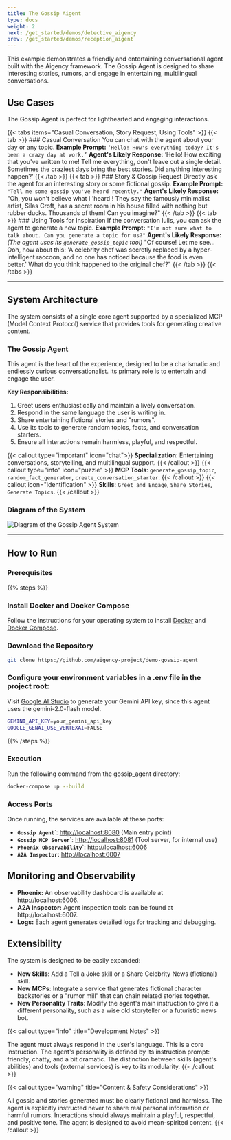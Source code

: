 ```yaml
---
title: The Gossip Aigent
type: docs
weight: 2
next: /get_started/demos/detective_aigency
prev: /get_started/demos/reception_aigent
---
```


This example demonstrates a friendly and entertaining conversational agent built with the Aigency framework. The Gossip Agent is designed to share interesting stories, rumors, and engage in entertaining, multilingual conversations.

## Use Cases
The Gossip Agent is perfect for lighthearted and engaging interactions.

{{< tabs items="Casual Conversation, Story Request, Using Tools" >}}
  {{< tab >}}
    ### Casual Conversation
    You can chat with the agent about your day or any topic.
    **Example Prompt:**
    ```
    ‘Hello! How's everything today? It's been a crazy day at work.’
    ```
    **Agent's Likely Response:**
    ‘Hello! How exciting that you've written to me! Tell me everything, don't leave out a single detail. Sometimes the craziest days bring the best stories. Did anything interesting happen?’
  {{< /tab >}}
  {{< tab >}}
    ### Story & Gossip Request
    Directly ask the agent for an interesting story or some fictional gossip.
    **Example Prompt:**
    ```
    "Tell me some gossip you've heard recently."
    ```
    **Agent's Likely Response:**
    "Oh, you won't believe what I 'heard'! They say the famously minimalist artist, Silas Croft, has a secret room in his house filled with nothing but rubber ducks. Thousands of them! Can you imagine?"
  {{< /tab >}}
  {{< tab >}}
    ### Using Tools for Inspiration
    If the conversation lulls, you can ask the agent to generate a new topic.
    **Example Prompt:**
    ```
    "I'm not sure what to talk about. Can you generate a topic for us?"
    ```
    **Agent's Likely Response:**
    *(The agent uses its `generate_gossip_topic` tool)*
    "Of course! Let me see... Ooh, how about this: 'A celebrity chef was secretly replaced by a hyper-intelligent raccoon, and no one has noticed because the food is even better.' What do you think happened to the original chef?"
  {{< /tab >}}
{{< /tabs >}}

----

## System Architecture

The system consists of a single core agent supported by a specialized MCP (Model Context Protocol) service that provides tools for generating creative content.

### The Gossip Agent
This agent is the heart of the experience, designed to be a charismatic and endlessly curious conversationalist. Its primary role is to entertain and engage the user.

**Key Responsibilities:**
1.  Greet users enthusiastically and maintain a lively conversation.
2.  Respond in the same language the user is writing in.
3.  Share entertaining fictional stories and "rumors".
4.  Use its tools to generate random topics, facts, and conversation starters.
5.  Ensure all interactions remain harmless, playful, and respectful.

{{< callout type="important" icon="chat">}}
**Specialization**: Entertaining conversations, storytelling, and multilingual support.
{{< /callout >}}
{{< callout type="info" icon="puzzle" >}}
**MCP Tools**: `generate_gossip_topic`, `random_fact_generator`, `create_conversation_starter`.
{{< /callout >}}
{{< callout  icon="identification" >}}
**Skills**: `Greet and Engage`, `Share Stories`, `Generate Topics`.
{{< /callout >}}

### Diagram of the System
<image src="/images/gossip-agent_diagram.png" alt="Diagram of the Gossip Agent System">

---
## How to Run

### Prerequisites

{{% steps %}}

### Install Docker and Docker Compose

Follow the instructions for your operating system to install [Docker](https://docs.docker.com/engine/install/) and [Docker Compose](https://docs.docker.com/compose/install/).

### Download the Repository

```bash
git clone https://github.com/aigency-project/demo-gossip-agent
```

### Configure your environment variables in a .env file in the project root:
Visit [Google AI Studio](https://aistudio.google.com/app/apikey) to generate your Gemini API key, since this agent uses the gemini-2.0-flash model.

```bash title=".env"
GEMINI_API_KEY=your_gemini_api_key
GOOGLE_GENAI_USE_VERTEXAI=FALSE
```
{{% /steps %}}

### Execution
Run the following command from the gossip_agent directory:

```Bash
docker-compose up --build
```
### Access Ports
Once running, the services are available at these ports:

- **`Gossip Agent`**`: [http://localhost:8080](http://localhost:8080) (Main entry point)
- **`Gossip MCP Server`**`: [http://localhost:8081](http://localhost:8081) (Tool server, for internal use)
- **`Phoenix Observability`**`: [http://localhost:6006](http://localhost:6006)
- **`A2A Inspector`:** [http://localhost:6007](http://localhost:6007)

## Monitoring and Observability
- **Phoenix:** An observability dashboard is available at http://localhost:6006.
- **A2A Inspector:** Agent inspection tools can be found at http://localhost:6007.
- **Logs:** Each agent generates detailed logs for tracking and debugging.

## Extensibility
The system is designed to be easily expanded:

- **New Skills**: Add a Tell a Joke skill or a Share Celebrity News (fictional) skill.
- **New MCPs**: Integrate a service that generates fictional character backstories or a "rumor mill" that can chain related stories together.
- **New Personality Traits**: Modify the agent's main instruction to give it a different personality, such as a wise old storyteller or a futuristic news bot.

{{< callout type="info" title="Development Notes" >}}

The agent must always respond in the user's language. This is a core instruction.
The agent's personality is defined by its instruction prompt: friendly, chatty, and a bit dramatic.
The distinction between skills (agent's abilities) and tools (external services) is key to its modularity.
{{< /callout >}}

{{< callout type="warning" title="Content & Safety Considerations" >}}

All gossip and stories generated must be clearly fictional and harmless.
The agent is explicitly instructed never to share real personal information or harmful rumors.
Interactions should always maintain a playful, respectful, and positive tone.
The agent is designed to avoid mean-spirited content.
{{< /callout >}}